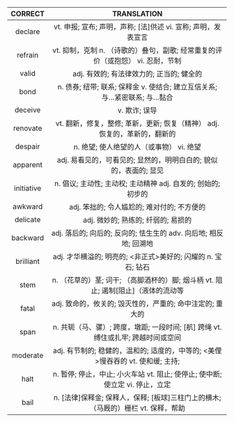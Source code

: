 |   CORRECT  |                                     TRANSLATION                                    |
|:----------:|:----------------------------------------------------------------------------------:|
|   declare  |            vt. 申报; 宣布; 声明，声称; [法]供述 vi. 宣称; 声明，发表宣言           |
|   refrain  |   vt. 抑制，克制 n. （诗歌的）叠句，副歌; 经常重复的评价（或抱怨） vi. 忍耐，节制  |
|    valid   |                      adj. 有效的; 有法律效力的; 正当的; 健全的                     |
|    bond    |      n. 债券; 纽带; 联系; 保释金 v. 使结合; 建立互信关系; 与…紧密联系; 与…黏合     |
|   deceive  |                                    v. 欺诈; 误导                                   |
|  renovate  |     vt. 翻新，修复，整修; 革新，更新; 恢复（精神） adj. 恢复的，革新的，翻新的     |
|   despair  |                      n. 绝望; 使人绝望的人（或事物） vi. 绝望                      |
|  apparent  |          adj. 易看见的，可看见的; 显然的，明明白白的; 貌似的，表面的; 显见         |
| initiative |            n. 倡议; 主动性; 主动权; 主动精神 adj. 自发的; 创始的; 初步的           |
|   awkward  |                     adj. 笨拙的; 令人尴尬的; 难对付的; 不方便的                    |
|  delicate  |                         adj. 微妙的; 熟练的; 纤弱的; 易损的                        |
|  backward  |          adj. 落后的; 向后的; 反向的; 怯生生的 adv. 向后地; 相反地; 回溯地         |
|  brilliant |            adj. 才华横溢的; 明亮的; <非正式>美好的; 闪耀的 n. 宝石; 钻石           |
|    stem    | n. （花草的）茎; 词干; （高脚酒杯的）脚; 烟斗柄 vt. 阻止; 遏制[阻止]（液体的流动等 |
|    fatal   |              adj. 致命的，攸关的; 毁灭性的，严重的; 命中注定的; 重大的             |
|    span    | n. 共轭（马、骡）; 跨度，墩距; 一段时间; [航] 跨绳 vt. 缚住或扎牢; 跨越时间或空间 |
|  moderate  |   adj. 有节制的; 稳健的，温和的; 适度的，中等的; <美俚>慢吞吞的 vt. 使和缓; 主持;  |
|    halt    |    n. 暂停; 停止，中止; 小火车站 vt. 阻止; 使停止; 使中断; 使立定 vi. 停止，立定   |
|    bail    | n. [法律]保释金; 保释人，保释; [板球]三柱门上的横木; （马厩的）栅栏 vt. 保释，帮助 |
